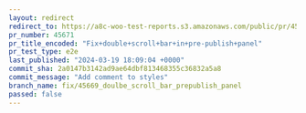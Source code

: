 ```yaml
---
layout: redirect
redirect_to: https://a8c-woo-test-reports.s3.amazonaws.com/public/pr/45671/e2e/index.html
pr_number: 45671
pr_title_encoded: "Fix+double+scroll+bar+in+pre-publish+panel"
pr_test_type: e2e
last_published: "2024-03-19 18:09:04 +0000"
commit_sha: 2a0147b3142ad9ae64dbf813468355c36832a5a8
commit_message: "Add comment to styles"
branch_name: fix/45669_doulbe_scroll_bar_prepublish_panel
passed: false
---
```

